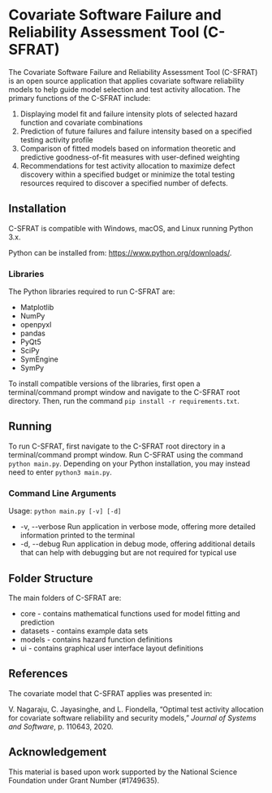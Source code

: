 # Covariate Software Failure and Reliability Assessment Tool (C-SFRAT)
The Covariate Software Failure and Reliability Assessment Tool (C-SFRAT) is an open source application that applies covariate software reliability models to help guide model selection and test activity allocation. The primary functions of the C-SFRAT include:
1.	Displaying model fit and failure intensity plots of selected hazard function and covariate combinations
2.	Prediction of future failures and failure intensity based on a specified testing activity profile
3.	Comparison of fitted models based on information theoretic and predictive goodness-of-fit measures with user-defined weighting
4.	Recommendations for test activity allocation to maximize defect discovery within a specified budget or minimize the total testing resources required to discover a specified number of defects.

## Installation
C-SFRAT is compatible with Windows, macOS, and Linux running Python 3.x.

Python can be installed from: https://www.python.org/downloads/.

### Libraries
The Python libraries required to run C-SFRAT are:
* Matplotlib
* NumPy
* openpyxl
* pandas
* PyQt5
* SciPy
* SymEngine
* SymPy

To install compatible versions of the libraries, first open a terminal/command prompt window and navigate to the C-SFRAT root directory. Then, run the command `pip install -r requirements.txt`.

## Running
To run C-SFRAT, first navigate to the C-SFRAT root directory in a terminal/command prompt window. Run C-SFRAT using the command `python main.py`. Depending on your Python installation, you may instead need to enter `python3 main.py`.

### Command Line Arguments
Usage: `python main.py [-v] [-d]`
* -v, --verbose Run application in verbose mode, offering more detailed information printed to the terminal
* -d, --debug Run application in debug mode, offering additional details that can help with debugging but are not required for typical use

## Folder Structure
The main folders of C-SFRAT are:
* core - contains mathematical functions used for model fitting and prediction
* datasets - contains example data sets
* models - contains hazard function definitions
* ui - contains graphical user interface layout definitions

## References
The covariate model that C-SFRAT applies was presented in:

V. Nagaraju, C. Jayasinghe, and L. Fiondella, “Optimal test activity allocation for covariate software reliability and security models,” *Journal of Systems and Software*, p. 110643, 2020.

## Acknowledgement
This material is based upon work supported by the National Science Foundation under Grant Number (#1749635).
